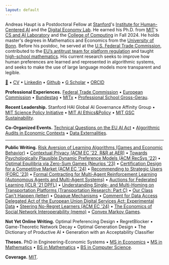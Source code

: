 ```yaml
---
layout: default
---
```


Andreas Haupt is a Postdoctoral Fellow at [Stanford](https://www.stanford.edu/)'s [Institute for Human-Centered AI](https://hai.stanford.edu/) and the [Digital Economy Lab](https://digitaleconomy.stanford.edu/). He earned his Ph.D. from [MIT](https://web.mit.edu/)'s [CS and AI Laboratory](https://www.csail.mit.edu) and the [College of Computing](https://computing.mit.edu) in Fall 2024. He holds master's degrees in Mathematics and Economics from the [University of Bonn](https://www.uni-bonn.de/de/startseite). Before his postdoc, he served at the [U.S. Federal Trade Commission](https://www.ftc.gov/), contributed to the [EU’s antitrust team for platform regulation](https://competition-policy.ec.europa.eu/index_en) and taught [high-school mathematics](https://www.bsgg.net/). His current research seeks to improve how human preferences are learned and represented in algorithmic systems, and seeks to make the use of large language models more transparent and legible.

[📧](mailto:haupt@mit.edu) • [CV](./assets/docs/CV.pdf) • [Linkedin](https://www.linkedin.com/in/indraos) • [Github](https://github.com/indraos/) • [G Scholar](https://scholar.google.com/citations?user=O6NknDYAAAAJ&hl=de) • [ORCID](https://orcid.org/0000-0002-2952-4188)

**Professional Experiences.** [Federal Trade Commission](https://www.ftc.gov/about-ftc/bureaus-offices/office-international-affairs) • [European Commission](https://ec.europa.eu/info/departments/competition_en) • [Bundestag](https://en.wikipedia.org/wiki/Nordsachsen_(electoral_district)) • [MITx](https://www.edx.org/course/machine-learning-with-python-from-linear-models-to) • [Professional School Gross-Gerau](https://www.teachfirst.de/).

**Recent Leadership.** Stanford HAI Global AI Governance Affinity Group • [MIT Science Policy Initiative](http://mitspi.squarespace.com) • [MIT AI Ethics&Policy](https://mitaiethics.github.io/) • [MIT GSC Sustainability](https://calendar.mit.edu/event/gsc_sustainability_solveathon).

**Co-Organized Events.** [Technical Questions on the EU AI Act](https://mitaiethics.github.io/ai_act/) • [Algorithmic Audits in Economic Contexts](https://mitaiethics.github.io/algorithmic_audits/) • [Data Externalities](https://www.youtube.com/watch?v=c0cVUlk9czc).

---

**Public Writing.** [Risk Aversion of Learning Algorithms (Games and Economic Behavior)](https://arxiv.org/abs/2205.04619) • [Contextual Privacy (ACM EC '22, R&R at AER)](https://dl.acm.org/doi/10.1145/3490486.3538259) • [Towards Psychologically Plausible Dynamic Preference Models (ACM RecSys '22)](https://dl.acm.org/doi/fullHtml/10.1145/3523227.3546778) • [Optimal Equilibria via Zero-Sum Games (Neurips '23)](https://arxiv.org/abs/2306.05216) • [Certification Design for a Competitive Market (ACM EC '24)](http://arxiv.org/abs/2301.13449) • [Recommending to Strategic Users (FORC '23)](https://arxiv.org/abs/2302.06559) • [Formal Contracting for Multi-Agent Reinforcement Learning (Autonomous Agents and Multi-Agent Systems)](https://www.southampton.ac.uk/~eg/AAMAS2023/pdfs/p448.pdf) • [Auctions for Federated Learning (ICLR '21 DPFL)](https://arxiv.org/abs/2103.14375) • [Understanding Single- and Multi-Homing on Transportation Platforms (Transportation Research: Part C)](https://www.sciencedirect.com/science/article/abs/pii/S0968090X2300222X?via%3Dihub) • [Our Class Can't Happen (letter)](./letter.html) • [Opaque Mechanisms](http://arxiv.org/abs/2301.13404) • [Comment for Data Access Delegated Act of the European Union Digital Services Act: Experimental Data](https://ec.europa.eu/info/law/better-regulation/have-your-say/initiatives/13817-Delegated-Regulation-on-data-access-provided-for-in-the-Digital-Services-Act/F3423926_en) • [Steering No-Regret Learners (ACM EC '24)](https://arxiv.org/abs/2306.05221) • [The Economics of Social Network Interoperability (memo)](./assets/papers/term_economics_of_sni.pdf) • [Convex Markov Games](https://arxiv.org/abs/2410.16600).

**Not Yet Online Writing.** Optimal Preferencing Design • RegretBlocker • Game-Theoretic Network Decay • Optimal Generation Design • The Dictionary of Productive AI • Generation with an Acceptability Classifier

**Theses.** PhD in Engineering-Economic Systems • [MS in Economics](assets/papers/thesis_msc_econ.pdf) • [MS in Mathematics](assets/papers/thesis_msc_math.pdf) • [BS in Mathematics](assets/papers/thesis_bsc_math.pdf) • [BS in Computer Science](assets/papers/thesis_bsc_cs.pdf).

**Coverage.** [MIT](https://idss.mit.edu/news/who-sees-what-online-and-why/).

<!--- **Selected Teachers.** [Erik Brynjolffson](http://web.mit.edu/15.575/575_syllabus.html) • [Jonathan Zittrain](https://cyber.harvard.edu/story/2021-07/design-democratic-discourse) • [Ash Carter](https://www.coursicle.com/harvard/courses/IGA/505/) • [Costis Daskalakis](http://people.csail.mit.edu/costis/6853fa2011/) • [Glenn Ellison](https://ocw.mit.edu/courses/14-271-industrial-organization-i-fall-2013/) • [Parag Pathak](http://docplayer.net/18504865-14-125-market-design.html) • [Mohammad Akbarpour and Shengwu Li](https://explorecourses.stanford.edu/search?view=catalog&filter-coursestatus-Active=on&page=0&catalog=&q=ECON+284%3A+Simplicity+and+Complexity+in+Economic+Theory&collapse=) • [Leslie Kaelbling](https://sicp-s4.mit.edu/fall22) • [Victor Chernozhoukov](https://congress-files.s3.amazonaws.com/2022-09/Using%20Machine%20Learning%20for%20Causal%20Inference%20in%20Economics.pdf) -->
